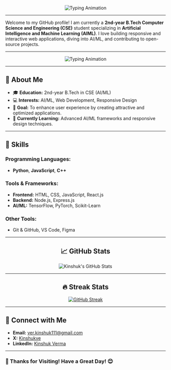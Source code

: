 <div align="center">

![Typing Animation](https://readme-typing-svg.herokuapp.com?font=Roboto+Mono&size=28&duration=4000&color=8A2BE2&center=true&vCenter=true&lines=Hi+there!+%F0%9F%91%8B+I'm+Kinshuk+Verma&stroke=FFFFFF&stroke-width=3)
</div>


---

Welcome to my GitHub profile! I am currently a **2nd-year B.Tech Computer Science and Engineering (CSE)** student specializing in **Artificial Intelligence and Machine Learning (AIML)**. I love building responsive and interactive web applications, diving into AI/ML, and contributing to open-source projects.

---

<div align="center">

![Typing Animation](https://readme-typing-svg.herokuapp.com?font=Roboto+Mono&size=22&duration=4000&color=F75C7E&center=true&vCenter=true&lines=Welcome+to+my+GitHub!;AI%2FML+Enthusiast;Web+Developer;Open-Source+Contributor)

</div>

---

## 🌟 About Me

- 🎓 **Education:** 2nd-year B.Tech in CSE (AI/ML)
- 💻 **Interests:** AI/ML, Web Development, Responsive Design
- 🎯 **Goal:** To enhance user experience by creating attractive and optimized applications.
- 🌱 **Currently Learning:** Advanced AI/ML frameworks and responsive design techniques.

---

## 🚀 Skills

### Programming Languages:
- **Python**, **JavaScript**, **C++**

### Tools & Frameworks:
- **Frontend:** HTML, CSS, JavaScript, React.js
- **Backend:** Node.js, Express.js
- **AI/ML:** TensorFlow, PyTorch, Scikit-Learn

### Other Tools:
- Git & GitHub, VS Code, Figma

---

<div align="center">
  
## 📈 GitHub Stats

![Kinshuk's GitHub Stats](https://github-readme-stats.vercel.app/api?username=yourusername&show_icons=true&theme=radical)
</div>

---

<div align="center">
  
## 🔥 Streak Stats

[![GitHub Streak](https://github-readme-streak-stats.herokuapp.com/?user=yourusername&theme=radical)](https://git.io/streak-stats)

</div>

---


## 🤝 Connect with Me

- **Email:** [ver.kinshuk111@gmail.com](mailto:ver.kinshuk111@gmail.com)
- **X:** [Kinshukve](https://x.com/kinshukve)
- **LinkedIn:** [Kinshuk Verma](https://www.linkedin.com/in/kinshuk-verma-54311931a?utm_source=share&utm_campaign=share_via&utm_content=profile&utm_medium=android_app)

---




### 🌟 Thanks for Visiting! Have a Great Day! 😊
